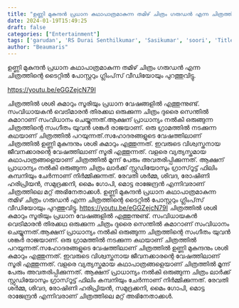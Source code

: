 ```yaml
---
title: "ഉണ്ണി മുകുന്ദൻ പ്രധാന കഥാപാത്രമാകുന്ന തമിഴ് ചിത്രം ഗരുഡൻ എന്ന ചിത്രത്തിന്റെ ടൈറ്റിൽ പോസ്റ്ററും ഗ്ലിംപ്‌സ് വീഡിയോയും പുറത്തുവിട്ടു"
date: 2024-01-19T15:49:25
draft: false
categories: ["Entertainment"]
tags: ['garudan', 'RS Durai Senthilkumar', 'Sasikumar', 'soori', 'Title Glimpse', 'unni mukundan', 'vetrimaaran', 'Yuvan']
author: "Beaumaris"
---
```


ഉണ്ണി മുകുന്ദൻ പ്രധാന കഥാപാത്രമാകുന്ന തമിഴ് ചിത്രം ഗരുഡൻ എന്ന ചിത്രത്തിന്റെ ടൈറ്റിൽ പോസ്റ്ററും ഗ്ലിംപ്‌സ് വീഡിയോയും പുറത്തുവിട്ടു.

https://youtu.be/eGGZejcN79I

ചിത്രത്തിൽ ശശി കുമാറും സൂരിയും പ്രധാന വേഷങ്ങളിൽ എത്തുന്നുണ്ട്. സംവിധായകൻ വെട്രിമാരൻ തിരക്കഥ ഒരുക്കുന്ന ചിത്രം ദുരൈ സെന്തിൽ കുമാറാണ് സംവിധാനം ചെയ്യുന്നത്.ആക്ഷന് പ്രാധാന്യം നൽകി ഒരുങ്ങുന്ന ചിത്രത്തിന്റെ സംഗീതം യുവൻ ശങ്കർ രാജയാണ്. ഒരു ഗ്രാമത്തിൽ നടക്കുന്ന കഥയാണ് ചിത്രത്തിൽ പറയുന്നത്.സഹോദരങ്ങളുടെ വേഷത്തിലാണ് ചിത്രത്തിൽ ഉണ്ണി മുകുന്ദനും ശശി കുമാറും എത്തുന്നത്. ഇവരുടെ വിശ്വസ്തനായ ജീവനക്കാരന്റെ വേഷത്തിലാണ് സൂരി എത്തുന്നത്. വളരെ വ്യത്യസ്തമായ കഥാപാത്രങ്ങളെയാണ് ചിത്രത്തിൽ മൂന്ന് പേരും അവതരിപ്പിക്കുന്നത്. ആക്ഷന് പ്രാധാന്യം നൽകി ഒരുങ്ങുന്ന ചിത്രം ലാർക്ക് സ്റ്റുഡിയോസും ഗ്രാസ്‌റൂട്ട് ഫിലിം കമ്പനിയും ചേർന്നാണ് നിർമ്മിക്കുന്നത്. രേവതി ശർമ്മ, ശിവദ, രോഷിണി ഹരിപ്രിയൻ, സമുദ്രക്കനി, മൈം ഗോപി, മൊട്ട രാജേന്ദ്രൻ എന്നിവരാണ് ചിത്രത്തിലെ മറ്റ് അഭിനേതാക്കൾ.
ഉണ്ണി മുകുന്ദൻ പ്രധാന കഥാപാത്രമാകുന്ന തമിഴ് ചിത്രം ഗരുഡൻ എന്ന ചിത്രത്തിന്റെ ടൈറ്റിൽ പോസ്റ്ററും ഗ്ലിംപ്‌സ് വീഡിയോയും പുറത്തുവിട്ടു. https://youtu.be/eGGZejcN79I ചിത്രത്തിൽ ശശി കുമാറും സൂരിയും പ്രധാന വേഷങ്ങളിൽ എത്തുന്നുണ്ട്. സംവിധായകൻ വെട്രിമാരൻ തിരക്കഥ ഒരുക്കുന്ന ചിത്രം ദുരൈ സെന്തിൽ കുമാറാണ് സംവിധാനം ചെയ്യുന്നത്.ആക്ഷന് പ്രാധാന്യം നൽകി ഒരുങ്ങുന്ന ചിത്രത്തിന്റെ സംഗീതം യുവൻ ശങ്കർ രാജയാണ്. ഒരു ഗ്രാമത്തിൽ നടക്കുന്ന കഥയാണ് ചിത്രത്തിൽ പറയുന്നത്.സഹോദരങ്ങളുടെ വേഷത്തിലാണ് ചിത്രത്തിൽ ഉണ്ണി മുകുന്ദനും ശശി കുമാറും എത്തുന്നത്. ഇവരുടെ വിശ്വസ്തനായ ജീവനക്കാരന്റെ വേഷത്തിലാണ് സൂരി എത്തുന്നത്. വളരെ വ്യത്യസ്തമായ കഥാപാത്രങ്ങളെയാണ് ചിത്രത്തിൽ മൂന്ന് പേരും അവതരിപ്പിക്കുന്നത്. ആക്ഷന് പ്രാധാന്യം നൽകി ഒരുങ്ങുന്ന ചിത്രം ലാർക്ക് സ്റ്റുഡിയോസും ഗ്രാസ്‌റൂട്ട് ഫിലിം കമ്പനിയും ചേർന്നാണ് നിർമ്മിക്കുന്നത്. രേവതി ശർമ്മ, ശിവദ, രോഷിണി ഹരിപ്രിയൻ, സമുദ്രക്കനി, മൈം ഗോപി, മൊട്ട രാജേന്ദ്രൻ എന്നിവരാണ് ചിത്രത്തിലെ മറ്റ് അഭിനേതാക്കൾ.
